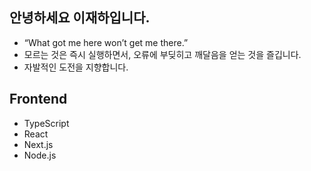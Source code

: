 ## 안녕하세요 이재하입니다.
- “What got me here won’t get me there.”
- 모르는 것은 즉시 실행하면서, 오류에 부딪히고 깨달음을 얻는 것을 즐깁니다.
- 자발적인 도전을 지향합니다.

## Frontend
- TypeScript
- React
- Next.js
- Node.js
